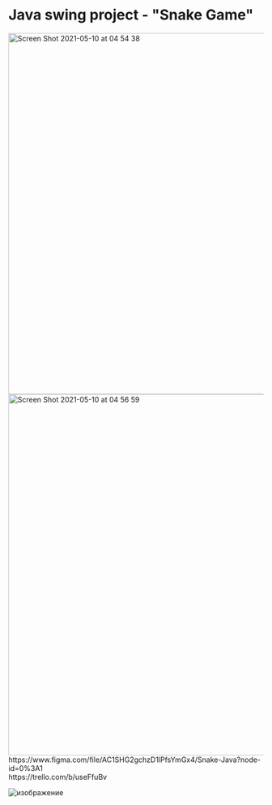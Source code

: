 # Java swing project - "Snake Game"

<img width="712" alt="Screen Shot 2021-05-10 at 04 54 38" src="https://user-images.githubusercontent.com/73548162/117589612-6bd9d180-b14c-11eb-9489-52adaeff6eee.png">
<img width="712" alt="Screen Shot 2021-05-10 at 04 56 59" src="https://user-images.githubusercontent.com/73548162/117589609-68dee100-b14c-11eb-88b0-a57f639dd5bd.png">
https://www.figma.com/file/AC1SHG2gchzD1lPfsYmGx4/Snake-Java?node-id=0%3A1
<br>
https://trello.com/b/useFfuBv

![изображение](https://user-images.githubusercontent.com/73548162/117598564-df3e0c00-b169-11eb-8028-8ca09c5dc8a8.png)
